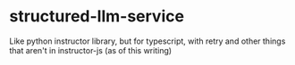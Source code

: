 # structured-llm-service
Like python instructor library, but for typescript, with retry and other things that aren't in instructor-js (as of this writing)
